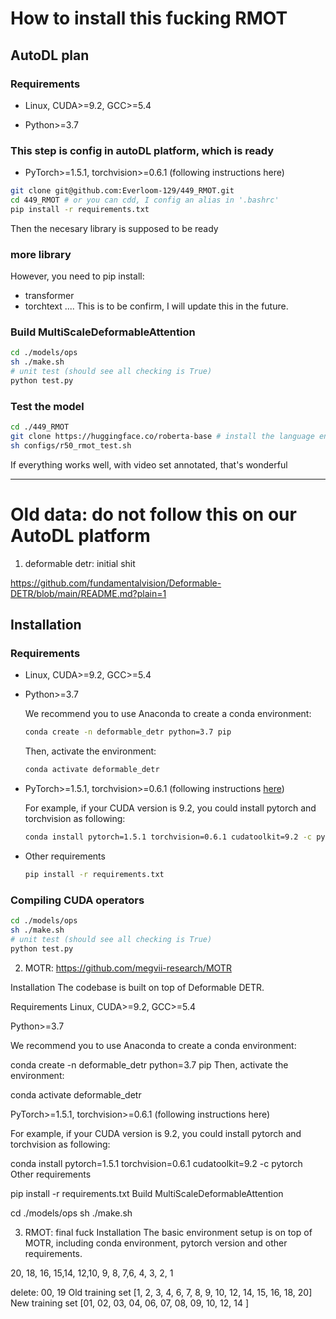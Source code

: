 # How to install this fucking RMOT

## AutoDL plan


### Requirements
- Linux, CUDA>=9.2, GCC>=5.4

- Python>=3.7
### This step is config in autoDL platform, which is ready
- PyTorch>=1.5.1, torchvision>=0.6.1 (following instructions here)


```bash
git clone git@github.com:Everloom-129/449_RMOT.git
cd 449_RMOT # or you can cdd, I config an alias in '.bashrc'
pip install -r requirements.txt 
```
Then the necesary library is supposed to be ready
### more library
However, you need to pip install:
- transformer
- torchtext ....
This is to be confirm, I will update this in the future.


### Build MultiScaleDeformableAttention
```bash
cd ./models/ops
sh ./make.sh
# unit test (should see all checking is True)
python test.py
```
### Test the model 
```bash
cd ./449_RMOT
git clone https://huggingface.co/roberta-base # install the language encoder locally
sh configs/r50_rmot_test.sh
```
If everything works well, with video set annotated, that's wonderful



---
# Old data: do not follow this on our AutoDL platform
1. deformable detr: initial shit

https://github.com/fundamentalvision/Deformable-DETR/blob/main/README.md?plain=1

## Installation

### Requirements

* Linux, CUDA>=9.2, GCC>=5.4
  
* Python>=3.7

    We recommend you to use Anaconda to create a conda environment:
    ```bash
    conda create -n deformable_detr python=3.7 pip
    ```
    Then, activate the environment:
    ```bash
    conda activate deformable_detr
    ```
  
* PyTorch>=1.5.1, torchvision>=0.6.1 (following instructions [here](https://pytorch.org/))

    For example, if your CUDA version is 9.2, you could install pytorch and torchvision as following:
    ```bash
    conda install pytorch=1.5.1 torchvision=0.6.1 cudatoolkit=9.2 -c pytorch
    ```
  
* Other requirements
    ```bash
    pip install -r requirements.txt
    ```

### Compiling CUDA operators
```bash
cd ./models/ops
sh ./make.sh
# unit test (should see all checking is True)
python test.py
```

2. MOTR: 
https://github.com/megvii-research/MOTR

Installation
The codebase is built on top of Deformable DETR.

Requirements
Linux, CUDA>=9.2, GCC>=5.4

Python>=3.7

We recommend you to use Anaconda to create a conda environment:

conda create -n deformable_detr python=3.7 pip
Then, activate the environment:

conda activate deformable_detr

PyTorch>=1.5.1, torchvision>=0.6.1 (following instructions here)

For example, if your CUDA version is 9.2, you could install pytorch and torchvision as following:

conda install pytorch=1.5.1 torchvision=0.6.1 cudatoolkit=9.2 -c pytorch
Other requirements

pip install -r requirements.txt
Build MultiScaleDeformableAttention

cd ./models/ops
sh ./make.sh

3. RMOT: final fuck
Installation
The basic environment setup is on top of MOTR, including conda environment, pytorch version and other requirements.




20, 18, 16, 15,14, 12,10, 9, 8, 7,6, 4, 3, 2, 1

delete: 00, 19
Old training set
[1, 2, 3, 4, 6, 7, 8, 9, 10, 12, 14, 15, 16, 18, 20]
New training set
[01, 02, 03, 04, 06, 07, 08, 09, 10, 12, 14 ]
